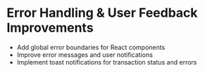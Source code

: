 # Error Handling & User Feedback Improvements

- Add global error boundaries for React components
- Improve error messages and user notifications
- Implement toast notifications for transaction status and errors

